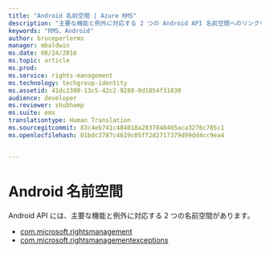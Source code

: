 ```yaml
---
title: "Android 名前空間 | Azure RMS"
description: "主要な機能と例外に対応する 2 つの Android API 名前空間へのリンクを紹介します。"
keywords: "RMS、Android"
author: bruceperlerms
manager: mbaldwin
ms.date: 08/24/2016
ms.topic: article
ms.prod: 
ms.service: rights-management
ms.technology: techgroup-identity
ms.assetid: 41dc2300-13c5-42c2-9288-0d1054f31830
audience: developer
ms.reviewer: shubhamp
ms.suite: ems
translationtype: Human Translation
ms.sourcegitcommit: 83c4eb741c484018a2837840465aca3276c785c1
ms.openlocfilehash: 01bdc3787c4619c05ff2d2717379d99dd4cc9ea4


---
```



# Android 名前空間

Android API には、主要な機能と例外に対応する 2 つの名前空間があります。

- [com.microsoft.rightsmanagement](/rights-management/sdk/4.2/api/android/com.microsoft.rightsmanagement)
- [com.microsoft.rightsmanagementexceptions](/rights-management/sdk/4.2/api/android/com.microsoft.rightsmanagement.exceptions)





<!--HONumber=Sep16_HO2-->


